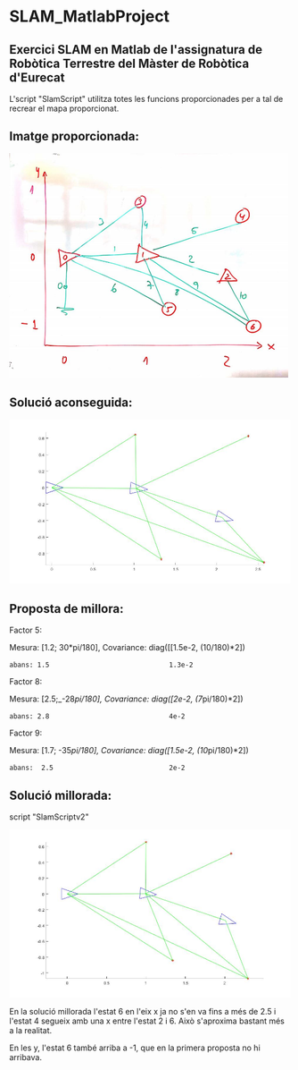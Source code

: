 # SLAM_MatlabProject

## Exercici SLAM en Matlab de l'assignatura de Robòtica Terrestre del Màster de Robòtica d'Eurecat

L'script "SlamScript" utilitza totes les funcions proporcionades per a tal de recrear el mapa proporcionat.

## Imatge proporcionada:

<img src="images/1.JPG" width="500">


## Solució aconseguida:

<img src="images/Sol.jpg" width="700">


## Proposta de millora:

Factor 5:

Mesura: [1.2; 30*pi/180], Covariance: diag([[1.5e-2, (10/180)*2])

    abans: 1.5                              1.3e-2
    
Factor 8:

Mesura: [2.5;_-28*pi/180], Covariance: diag([2e-2, (7*pi/180)*2])

    abans: 2.8                              4e-2
    
Factor 9:

Mesura: [1.7; -35*pi/180], Covariance: diag([1.5e-2, (10*pi/180)*2])

    abans:  2.5                             2e-2

## Solució millorada:

script "SlamScriptv2"

<img src="images/Sol2.jpg" width="700">


En la solució millorada l'estat 6 en l'eix x ja no s'en va fins a més de 2.5 i l'estat 4 segueix amb una x entre l'estat 2 i 6. Això s'aproxima bastant més a la realitat.

En les y, l'estat 6 també arriba a -1, que en la primera proposta no hi arribava.
